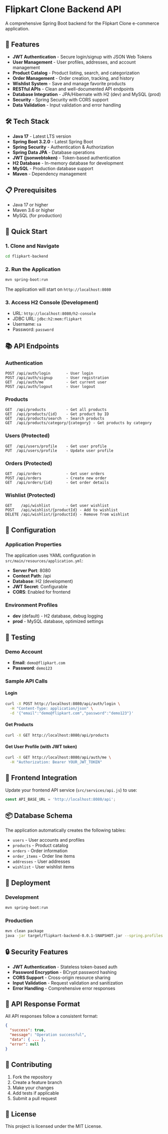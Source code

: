 # Flipkart Clone Backend API

A comprehensive Spring Boot backend for the Flipkart Clone e-commerce application.

## 🚀 Features

- **JWT Authentication** - Secure login/signup with JSON Web Tokens
- **User Management** - User profiles, addresses, and account management
- **Product Catalog** - Product listing, search, and categorization
- **Order Management** - Order creation, tracking, and history
- **Wishlist System** - Save and manage favorite products
- **RESTful APIs** - Clean and well-documented API endpoints
- **Database Integration** - JPA/Hibernate with H2 (dev) and MySQL (prod)
- **Security** - Spring Security with CORS support
- **Data Validation** - Input validation and error handling

## 🛠️ Tech Stack

- **Java 17** - Latest LTS version
- **Spring Boot 3.2.0** - Latest Spring Boot
- **Spring Security** - Authentication & Authorization
- **Spring Data JPA** - Database operations
- **JWT (jsonwebtoken)** - Token-based authentication
- **H2 Database** - In-memory database for development
- **MySQL** - Production database support
- **Maven** - Dependency management

## 📋 Prerequisites

- Java 17 or higher
- Maven 3.6 or higher
- MySQL (for production)

## 🚀 Quick Start

### 1. Clone and Navigate
```bash
cd flipkart-backend
```

### 2. Run the Application
```bash
mvn spring-boot:run
```

The application will start on `http://localhost:8080`

### 3. Access H2 Console (Development)
- URL: `http://localhost:8080/h2-console`
- JDBC URL: `jdbc:h2:mem:flipkart`
- Username: `sa`
- Password: `password`

## 📚 API Endpoints

### Authentication
```
POST /api/auth/login       - User login
POST /api/auth/signup      - User registration
GET  /api/auth/me          - Get current user
POST /api/auth/logout      - User logout
```

### Products
```
GET  /api/products         - Get all products
GET  /api/products/{id}    - Get product by ID
GET  /api/products/search  - Search products
GET  /api/products/category/{category} - Get products by category
```

### Users (Protected)
```
GET  /api/users/profile    - Get user profile
PUT  /api/users/profile    - Update user profile
```

### Orders (Protected)
```
GET  /api/orders           - Get user orders
POST /api/orders           - Create new order
GET  /api/orders/{id}      - Get order details
```

### Wishlist (Protected)
```
GET    /api/wishlist       - Get user wishlist
POST   /api/wishlist/{productId} - Add to wishlist
DELETE /api/wishlist/{productId} - Remove from wishlist
```

## 🔧 Configuration

### Application Properties
The application uses YAML configuration in `src/main/resources/application.yml`:

- **Server Port**: 8080
- **Context Path**: /api
- **Database**: H2 (development)
- **JWT Secret**: Configurable
- **CORS**: Enabled for frontend

### Environment Profiles
- **dev** (default) - H2 database, debug logging
- **prod** - MySQL database, optimized settings

## 🧪 Testing

### Demo Account
- **Email**: `demo@flipkart.com`
- **Password**: `demo123`

### Sample API Calls

#### Login
```bash
curl -X POST http://localhost:8080/api/auth/login \
  -H "Content-Type: application/json" \
  -d '{"email":"demo@flipkart.com","password":"demo123"}'
```

#### Get Products
```bash
curl -X GET http://localhost:8080/api/products
```

#### Get User Profile (with JWT token)
```bash
curl -X GET http://localhost:8080/api/auth/me \
  -H "Authorization: Bearer YOUR_JWT_TOKEN"
```

## 🔗 Frontend Integration

Update your frontend API service (`src/services/api.js`) to use:
```javascript
const API_BASE_URL = 'http://localhost:8080/api';
```

## 📦 Database Schema

The application automatically creates the following tables:
- `users` - User accounts and profiles
- `products` - Product catalog
- `orders` - Order information
- `order_items` - Order line items
- `addresses` - User addresses
- `wishlist` - User wishlist items

## 🚀 Deployment

### Development
```bash
mvn spring-boot:run
```

### Production
```bash
mvn clean package
java -jar target/flipkart-backend-0.0.1-SNAPSHOT.jar --spring.profiles.active=prod
```

## 🔒 Security Features

- **JWT Authentication** - Stateless token-based auth
- **Password Encryption** - BCrypt password hashing
- **CORS Support** - Cross-origin resource sharing
- **Input Validation** - Request validation and sanitization
- **Error Handling** - Comprehensive error responses

## 📝 API Response Format

All API responses follow a consistent format:
```json
{
  "success": true,
  "message": "Operation successful",
  "data": { ... },
  "error": null
}
```

## 🤝 Contributing

1. Fork the repository
2. Create a feature branch
3. Make your changes
4. Add tests if applicable
5. Submit a pull request

## 📄 License

This project is licensed under the MIT License.
